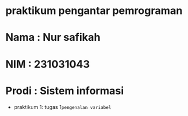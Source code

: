# praktikum pengantar pemrograman
<h1> Nama  : Nur safikah </h1>
<h1> NIM   : 231031043 </h1>
<h1> Prodi : Sistem informasi </h1>


* praktikum 1: tugas 1`pengenalan variabel`
